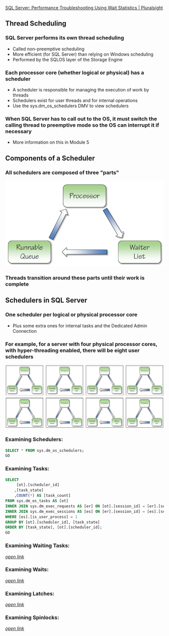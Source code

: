 [SQL Server: Performance Troubleshooting Using Wait Statistics | Pluralsight](https://www.pluralsight.com/courses/sqlserver-waits)

## Thread Scheduling
### SQL Server performs its own thread scheduling 
- Called non-preemptive scheduling 
- More efficient (for SQL Server) than relying on Windows scheduling 
- Performed by the SQLOS layer of the Storage Engine 
 
### Each processor core (whether logical or physical) has a scheduler 
- A scheduler is responsible for managing the execution of work by threads 
- Schedulers exist for user threads and for internal operations 
- Use the sys.dm_os_schedulers DMV to view schedulers 
 
### When SQL Server has to call out to the OS, it must switch the calling thread to preemptive mode so the OS can interrupt it if necessary 
- More information on this in Module 5

## Components of a Scheduler
### All schedulers are composed of three "parts"
![alt text](imgs/scheduler_components.png)
### Threads transition around these parts until their work is complete

## Schedulers in SQL Server
### One scheduler per logical or physical processor core
- Plus some extra ones for internal tasks and the Dedicated Admin Connection
### For example, for a server with four physical processor cores, with hyper-threading enabled, there will be eight user schedulers
![alt text](imgs/schedulers.png)

### Examining Schedulers:
```sql
SELECT * FROM sys.dm_os_schedulers;
GO
```

### Examining Tasks:
```sql
SELECT
	 [ot].[scheduler_id]
	,[task_state]
	,COUNT(*) AS [task_count]
FROM sys.dm_os_tasks AS [ot]
INNER JOIN sys.dm_exec_requests AS [er] ON [ot].[session_id] = [er].[session_id]
INNER JOIN sys.dm_exec_sessions AS [es] ON [er].[session_id] = [es].[session_id]
WHERE [es].[is_user_process] = 1
GROUP BY [ot].[scheduler_id], [task_state]
ORDER BY [task_state], [ot].[scheduler_id];
GO
```

### Examining Waiting Tasks:
[*open link*](ExaminingWaitingTasks.sql)

### Examining Waits:
[*open link*](ExaminingWaits.sql)

### Examining Latches:
[*open link*](ExaminingLatches.sql)

### Examining Spinlocks:
[*open link*](ExaminingSpinlocks.sql)
